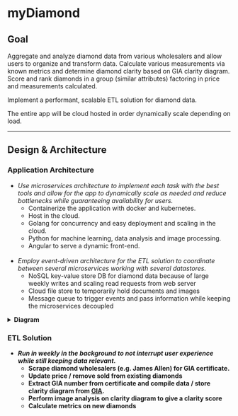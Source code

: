 # myDiamond

## Goal

Aggregate and analyze diamond data from various wholesalers and allow users to organize and transform data. Calculate various measurements via known metrics and determine diamond clarity based on GIA clarity diagram. Score and rank diamonds in a group (similar attributes) factoring in price and measurements calculated.

Implement a performant, scalable ETL solution for diamond data.

The entire app will be cloud hosted in order dynamically scale depending on load.

***

## Design & Architecture

### Application Architecture

- *Use microservices architecture to implement each task with the best tools and allow for the app to dynamically scale as needed and reduce bottlenecks while guaranteeing availability for users.*
  - Containerize the application with docker and kubernetes.
  - Host in the cloud.
  - Golang for concurrency and easy deployment and scaling in the cloud.
  - Python for machine learning, data analysis and image processing.
  - Angular to serve a dynamic front-end.
  <br>
- *Employ event-driven architecture for the ETL solution to coordinate between several microservices working with several datastores.*
  - NoSQL key-value store DB for diamond data because of large weekly writes and scaling read requests from web server
  - Cloud file store to temporarily hold documents and images
  - Message queue to trigger events and pass information while keeping the microservices decoupled  

<details>
  <summary><b>Diagram<b></summary>
  <p>
    <img src="/app_architecture.png?raw=true" alt="Mountain View">
    </p>
</details>

    
### ETL Solution

- *Run in weekly in the background to not interrupt user experience while still keeping data relevant.*
  - Scrape diamond wholesalers (e.g. James Allen) for GIA certificate.
  - Update price / remove sold from existing diamonds
  - Extract GIA number from certificate and compile data / store clarity diagram from [GIA](www.gia.edu).
  - Perform image analysis on clarity diagram to give a clarity score
  - Calculate metrics on new diamonds
